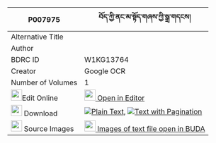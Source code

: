 |P007975|བོད་ཀྱི་ནང་མ་སྟོད་གཞས་ཀྱི་སྒྲ་གདངས། 
| --- | --- 
|Alternative Title |
|Author | 
|BDRC ID | W1KG13764
|Creator | Google OCR
|Number of Volumes| 1
|<img width="25" src="https://img.icons8.com/color/25/000000/edit-property.png">Edit Online| [<img width="25" src="https://avatars.githubusercontent.com/u/45091458?s=200&v=4"> Open in Editor](http://editor.openpecha.org/P007975)
|<img width="25" src="https://img.icons8.com/fluent/48/000000/download-2.png"/>  Download | [![](https://img.icons8.com/color/20/000000/txt.png)Plain Text](https://github.com/Openpecha/P007975/releases/download/v1/bo_kyi_nangma_toshye_kyi_drada_plain_P007975.zip), [![](https://img.icons8.com/color/20/000000/txt.png)Text with Pagination](https://github.com/Openpecha/P007975/releases/download/v1/bo_kyi_nangma_toshye_kyi_drada_pages_P007975.zip)
|<img width="25" src="https://img.icons8.com/plasticine/100/000000/pictures-folder.png"/>  Source Images | [<img width="25" src="https://library.bdrc.io/icons/BUDA-small.svg"> Images of text file open in BUDA](https://library.bdrc.io/show/bdr:W1KG13764)